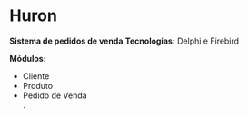 # Huron
**Sistema de pedidos de venda**
**Tecnologias:** Delphi e Firebird

**Módulos:** 
  <ul>
  <li>Cliente</li> <li>Produto</li>  <li>Pedido de Venda</li>.
  </ul>
